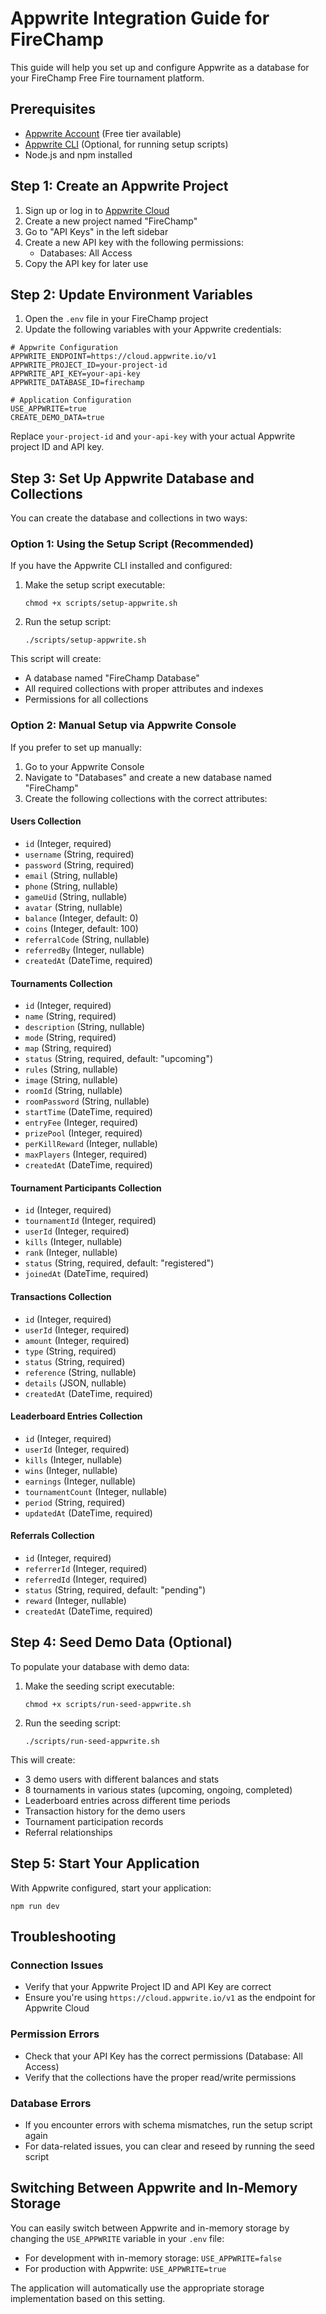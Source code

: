 # Appwrite Integration Guide for FireChamp

This guide will help you set up and configure Appwrite as a database for your FireChamp Free Fire tournament platform.

## Prerequisites

- [Appwrite Account](https://appwrite.io/) (Free tier available)
- [Appwrite CLI](https://appwrite.io/docs/command-line) (Optional, for running setup scripts)
- Node.js and npm installed

## Step 1: Create an Appwrite Project

1. Sign up or log in to [Appwrite Cloud](https://cloud.appwrite.io/)
2. Create a new project named "FireChamp"
3. Go to "API Keys" in the left sidebar
4. Create a new API key with the following permissions:
   - Databases: All Access
5. Copy the API key for later use

## Step 2: Update Environment Variables

1. Open the `.env` file in your FireChamp project
2. Update the following variables with your Appwrite credentials:

```
# Appwrite Configuration
APPWRITE_ENDPOINT=https://cloud.appwrite.io/v1
APPWRITE_PROJECT_ID=your-project-id
APPWRITE_API_KEY=your-api-key
APPWRITE_DATABASE_ID=firechamp

# Application Configuration
USE_APPWRITE=true
CREATE_DEMO_DATA=true
```

Replace `your-project-id` and `your-api-key` with your actual Appwrite project ID and API key.

## Step 3: Set Up Appwrite Database and Collections

You can create the database and collections in two ways:

### Option 1: Using the Setup Script (Recommended)

If you have the Appwrite CLI installed and configured:

1. Make the setup script executable:
   ```
   chmod +x scripts/setup-appwrite.sh
   ```

2. Run the setup script:
   ```
   ./scripts/setup-appwrite.sh
   ```

This script will create:
- A database named "FireChamp Database"
- All required collections with proper attributes and indexes
- Permissions for all collections

### Option 2: Manual Setup via Appwrite Console

If you prefer to set up manually:

1. Go to your Appwrite Console
2. Navigate to "Databases" and create a new database named "FireChamp"
3. Create the following collections with the correct attributes:

#### Users Collection
- `id` (Integer, required)
- `username` (String, required)
- `password` (String, required)
- `email` (String, nullable)
- `phone` (String, nullable)
- `gameUid` (String, nullable)
- `avatar` (String, nullable)
- `balance` (Integer, default: 0)
- `coins` (Integer, default: 100)
- `referralCode` (String, nullable)
- `referredBy` (Integer, nullable)
- `createdAt` (DateTime, required)

#### Tournaments Collection
- `id` (Integer, required)
- `name` (String, required)
- `description` (String, nullable)
- `mode` (String, required)
- `map` (String, required)
- `status` (String, required, default: "upcoming")
- `rules` (String, nullable)
- `image` (String, nullable)
- `roomId` (String, nullable)
- `roomPassword` (String, nullable)
- `startTime` (DateTime, required)
- `entryFee` (Integer, required)
- `prizePool` (Integer, required)
- `perKillReward` (Integer, nullable)
- `maxPlayers` (Integer, required)
- `createdAt` (DateTime, required)

#### Tournament Participants Collection
- `id` (Integer, required)
- `tournamentId` (Integer, required)
- `userId` (Integer, required)
- `kills` (Integer, nullable)
- `rank` (Integer, nullable)
- `status` (String, required, default: "registered")
- `joinedAt` (DateTime, required)

#### Transactions Collection
- `id` (Integer, required)
- `userId` (Integer, required)
- `amount` (Integer, required)
- `type` (String, required)
- `status` (String, required)
- `reference` (String, nullable)
- `details` (JSON, nullable)
- `createdAt` (DateTime, required)

#### Leaderboard Entries Collection
- `id` (Integer, required)
- `userId` (Integer, required)
- `kills` (Integer, nullable)
- `wins` (Integer, nullable)
- `earnings` (Integer, nullable)
- `tournamentCount` (Integer, nullable)
- `period` (String, required)
- `updatedAt` (DateTime, required)

#### Referrals Collection
- `id` (Integer, required)
- `referrerId` (Integer, required)
- `referredId` (Integer, required)
- `status` (String, required, default: "pending")
- `reward` (Integer, nullable)
- `createdAt` (DateTime, required)

## Step 4: Seed Demo Data (Optional)

To populate your database with demo data:

1. Make the seeding script executable:
   ```
   chmod +x scripts/run-seed-appwrite.sh
   ```

2. Run the seeding script:
   ```
   ./scripts/run-seed-appwrite.sh
   ```

This will create:
- 3 demo users with different balances and stats
- 8 tournaments in various states (upcoming, ongoing, completed)
- Leaderboard entries across different time periods
- Transaction history for the demo users
- Tournament participation records
- Referral relationships

## Step 5: Start Your Application

With Appwrite configured, start your application:

```
npm run dev
```

## Troubleshooting

### Connection Issues
- Verify that your Appwrite Project ID and API Key are correct
- Ensure you're using `https://cloud.appwrite.io/v1` as the endpoint for Appwrite Cloud

### Permission Errors
- Check that your API Key has the correct permissions (Database: All Access)
- Verify that the collections have the proper read/write permissions

### Database Errors
- If you encounter errors with schema mismatches, run the setup script again
- For data-related issues, you can clear and reseed by running the seed script

## Switching Between Appwrite and In-Memory Storage

You can easily switch between Appwrite and in-memory storage by changing the `USE_APPWRITE` variable in your `.env` file:

- For development with in-memory storage: `USE_APPWRITE=false`
- For production with Appwrite: `USE_APPWRITE=true`

The application will automatically use the appropriate storage implementation based on this setting.
